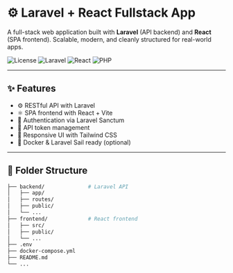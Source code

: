 # ⚙️ Laravel + React Fullstack App

A full-stack web application built with **Laravel** (API backend) and **React** (SPA frontend). Scalable, modern, and cleanly structured for real-world apps.

![License](https://img.shields.io/badge/license-MIT-blue.svg)
![Laravel](https://img.shields.io/badge/Laravel-^10.x-F05340)
![React](https://img.shields.io/badge/React-^18.x-61DAFB)
![PHP](https://img.shields.io/badge/PHP-^8.1-blue)

---

## ✨ Features

- ⚙️ RESTful API with Laravel
- ⚛️ SPA frontend with React + Vite
- 🔐 Authentication via Laravel Sanctum
- 🧰 API token management
- 🎨 Responsive UI with Tailwind CSS
- 🐳 Docker & Laravel Sail ready (optional)

---

## 🧾 Folder Structure

```bash
├── backend/              # Laravel API
│   ├── app/
│   ├── routes/
│   ├── public/
│   └── ...
├── frontend/             # React frontend
│   ├── src/
│   ├── public/
│   └── ...
├── .env
├── docker-compose.yml
├── README.md
└── ...
